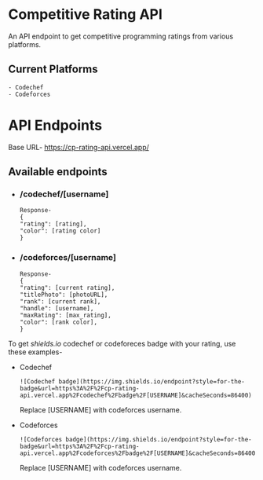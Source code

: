 # Competitive Rating API

An API endpoint to get competitive programming ratings from various platforms.

## Current Platforms
``` 
- Codechef 
- Codeforces
```

# API Endpoints
Base URL- https://cp-rating-api.vercel.app/

## Available endpoints
- ### /codechef/[username]
    ``` 
    Response-
    {
    "rating": [rating],
    "color": [rating color]
    }
    ```
- ### /codeforces/[username]
    ```
    Response-
    {
    "rating": [current rating],
    "titlePhoto": [photoURL],
    "rank": [current rank],
    "handle": [username],
    "maxRating": [max_rating],
    "color": [rank color],
    }
    ```

To get <i>shields.io</i> codechef or codeforeces badge with your rating, use these examples-

- Codechef

    ```
    ![Codechef badge](https://img.shields.io/endpoint?style=for-the-badge&url=https%3A%2F%2Fcp-rating-api.vercel.app%2Fcodechef%2Fbadge%2F[USERNAME]&cacheSeconds=86400)
    ```
    Replace [USERNAME] with codeforces username.
- Codeforces
    ```
    ![Codeforces badge](https://img.shields.io/endpoint?style=for-the-badge&url=https%3A%2F%2Fcp-rating-api.vercel.app%2Fcodeforces%2Fbadge%2F[USERNAME]&cacheSeconds=86400)
    ```
    Replace [USERNAME] with codeforces username.

